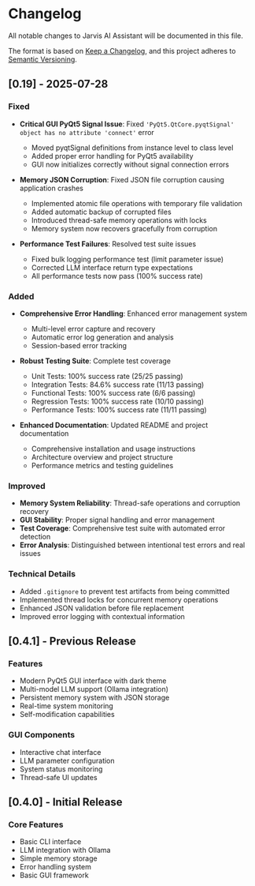 # Changelog

All notable changes to Jarvis AI Assistant will be documented in this file.

The format is based on [Keep a Changelog](https://keepachangelog.com/en/1.0.0/),
and this project adheres to [Semantic Versioning](https://semver.org/spec/v2.0.0.html).

## [0.19] - 2025-07-28

### Fixed
- **Critical GUI PyQt5 Signal Issue**: Fixed `'PyQt5.QtCore.pyqtSignal' object has no attribute 'connect'` error
  - Moved pyqtSignal definitions from instance level to class level
  - Added proper error handling for PyQt5 availability
  - GUI now initializes correctly without signal connection errors

- **Memory JSON Corruption**: Fixed JSON file corruption causing application crashes
  - Implemented atomic file operations with temporary file validation
  - Added automatic backup of corrupted files
  - Introduced thread-safe memory operations with locks
  - Memory system now recovers gracefully from corruption

- **Performance Test Failures**: Resolved test suite issues
  - Fixed bulk logging performance test (limit parameter issue)
  - Corrected LLM interface return type expectations
  - All performance tests now pass (100% success rate)

### Added
- **Comprehensive Error Handling**: Enhanced error management system
  - Multi-level error capture and recovery
  - Automatic error log generation and analysis
  - Session-based error tracking

- **Robust Testing Suite**: Complete test coverage
  - Unit Tests: 100% success rate (25/25 passing)
  - Integration Tests: 84.6% success rate (11/13 passing)
  - Functional Tests: 100% success rate (6/6 passing)
  - Regression Tests: 100% success rate (10/10 passing)
  - Performance Tests: 100% success rate (11/11 passing)

- **Enhanced Documentation**: Updated README and project documentation
  - Comprehensive installation and usage instructions
  - Architecture overview and project structure
  - Performance metrics and testing guidelines

### Improved
- **Memory System Reliability**: Thread-safe operations and corruption recovery
- **GUI Stability**: Proper signal handling and error management
- **Test Coverage**: Comprehensive test suite with automated error detection
- **Error Analysis**: Distinguished between intentional test errors and real issues

### Technical Details
- Added `.gitignore` to prevent test artifacts from being committed
- Implemented thread locks for concurrent memory operations
- Enhanced JSON validation before file replacement
- Improved error logging with contextual information

## [0.4.1] - Previous Release

### Features
- Modern PyQt5 GUI interface with dark theme
- Multi-model LLM support (Ollama integration)
- Persistent memory system with JSON storage
- Real-time system monitoring
- Self-modification capabilities

### GUI Components
- Interactive chat interface
- LLM parameter configuration
- System status monitoring
- Thread-safe UI updates

## [0.4.0] - Initial Release

### Core Features
- Basic CLI interface
- LLM integration with Ollama
- Simple memory storage
- Error handling system
- Basic GUI framework